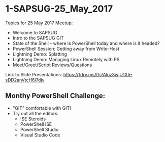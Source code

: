 # 1-SAPSUG-25_May_2017

Topics for 25 May 2017 Meetup:

* Welcome to SAPSUG
* Intro to the SAPSUG GIT
* State of the Shell - where is PowerShell today and where is it headed?
* PowerShell Session: Getting away from Write-Host
* Lightning Demo: Splatting
* Lightning Demo: Managing Linux Remotely with PS
* Meet/Greet/Script Reviews/Questions 

Link to Slide Presentations: https://1drv.ms/f/s!Aloz3wjU1X5-sDD2anVtcH6i7djv

## Monthy PowerShell Challenge:

* "GIT" comfortable with GIT!
* Try out all the editors:
  * ISE Steroids
  * PowerShell ISE
  * PowerShell Studio
  * Visual Studio Code